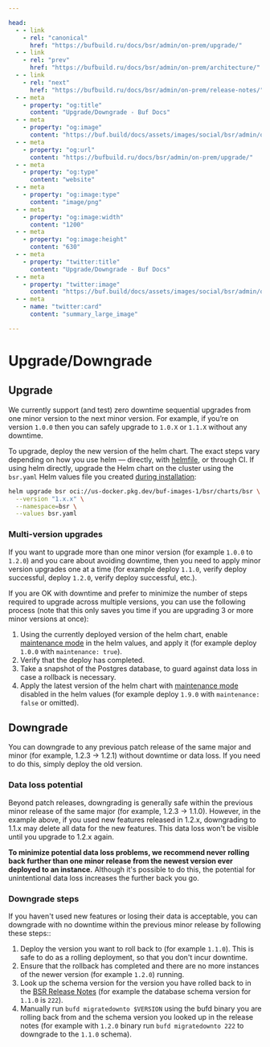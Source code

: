 ```yaml
---

head:
  - - link
    - rel: "canonical"
      href: "https://bufbuild.ru/docs/bsr/admin/on-prem/upgrade/"
  - - link
    - rel: "prev"
      href: "https://bufbuild.ru/docs/bsr/admin/on-prem/architecture/"
  - - link
    - rel: "next"
      href: "https://bufbuild.ru/docs/bsr/admin/on-prem/release-notes/"
  - - meta
    - property: "og:title"
      content: "Upgrade/Downgrade - Buf Docs"
  - - meta
    - property: "og:image"
      content: "https://buf.build/docs/assets/images/social/bsr/admin/on-prem/upgrade.png"
  - - meta
    - property: "og:url"
      content: "https://bufbuild.ru/docs/bsr/admin/on-prem/upgrade/"
  - - meta
    - property: "og:type"
      content: "website"
  - - meta
    - property: "og:image:type"
      content: "image/png"
  - - meta
    - property: "og:image:width"
      content: "1200"
  - - meta
    - property: "og:image:height"
      content: "630"
  - - meta
    - property: "twitter:title"
      content: "Upgrade/Downgrade - Buf Docs"
  - - meta
    - property: "twitter:image"
      content: "https://buf.build/docs/assets/images/social/bsr/admin/on-prem/upgrade.png"
  - - meta
    - name: "twitter:card"
      content: "summary_large_image"

---
```


# Upgrade/Downgrade

## Upgrade

We currently support (and test) zero downtime sequential upgrades from one minor version to the next minor version. For example, if you’re on version `1.0.0` then you can safely upgrade to `1.0.X` or `1.1.X` without any downtime.

To upgrade, deploy the new version of the helm chart. The exact steps vary depending on how you use helm — directly, with [helmfile](https://github.com/helmfile/helmfile), or through CI. If using helm directly, upgrade the Helm chart on the cluster using the `bsr.yaml` Helm values file you created [during installation](../installation/):

```sh
helm upgrade bsr oci://us-docker.pkg.dev/buf-images-1/bsr/charts/bsr \
  --version "1.x.x" \
  --namespace=bsr \
  --values bsr.yaml
```

### Multi-version upgrades

If you want to upgrade more than one minor version (for example `1.0.0` to `1.2.0`) and you care about avoiding downtime, then you need to apply minor version upgrades one at a time (for example deploy `1.1.0`, verify deploy successful, deploy `1.2.0`, verify deploy successful, etc.).

If you are OK with downtime and prefer to minimize the number of steps required to upgrade across multiple versions, you can use the following process (note that this only saves you time if you are upgrading 3 or more minor versions at once):

1.  Using the currently deployed version of the helm chart, enable [maintenance mode](../configuration/#maintenance-mode) in the helm values, and apply it (for example deploy `1.0.0` with `maintenance: true`).
2.  Verify that the deploy has completed.
3.  Take a snapshot of the Postgres database, to guard against data loss in case a rollback is necessary.
4.  Apply the latest version of the helm chart with [maintenance mode](../configuration/#maintenance-mode) disabled in the helm values (for example deploy `1.9.0` with `maintenance: false` or omitted).

## Downgrade

You can downgrade to any previous patch release of the same major and minor (for example, 1.2.3 -> 1.2.1) without downtime or data loss. If you need to do this, simply deploy the old version.

### Data loss potential

Beyond patch releases, downgrading is generally safe within the previous minor release of the same major (for example, 1.2.3 -> 1.1.0). However, in the example above, if you used new features released in 1.2.x, downgrading to 1.1.x may delete all data for the new features. This data loss won't be visible until you upgrade to 1.2.x again.

**To minimize potential data loss problems, we recommend never rolling back further than one minor release from the newest version ever deployed to an instance.** Although it's possible to do this, the potential for unintentional data loss increases the further back you go.

### Downgrade steps

If you haven't used new features or losing their data is acceptable, you can downgrade with no downtime within the previous minor release by following these steps::

1.  Deploy the version you want to roll back to (for example `1.1.0`). This is safe to do as a rolling deployment, so that you don't incur downtime.
2.  Ensure that the rollback has completed and there are no more instances of the newer version (for example `1.2.0`) running.
3.  Look up the schema version for the version you have rolled back to in the [BSR Release Notes](../release-notes/) (for example the database schema version for `1.1.0` is `222`).
4.  Manually run `bufd migratedownto $VERSION` using the bufd binary you are rolling back from and the schema version you looked up in the release notes (for example with `1.2.0` binary run `bufd migratedownto 222` to downgrade to the `1.1.0` schema).
